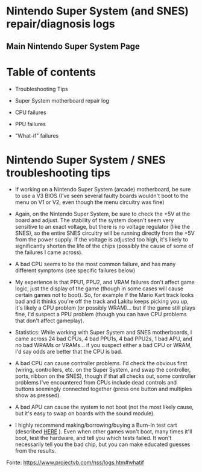 # Nintendo Super System (and SNES) repair/diagnosis logs

## Main Nintendo Super System Page

# Table of contents

- Troubleshooting Tips

- Super System motherboard repair log

- CPU failures

- PPU failures

- "What-if" failures


# Nintendo Super System / SNES troubleshooting tips

- If working on a Nintendo Super System (arcade) motherboard, be sure to use a V3 BIOS (I've seen several faulty boards wouldn't boot to the menu on V1 or V2, even though the menu circuitry was fine)

- Again, on the Nintendo Super System, be sure to check the +5V at the board and adjust. The stability of the system doesn't seem very sensitive to an exact voltage, but there is no voltage regulator (like the SNES), so the entire SNES circuitry will be running directly from the +5V from the power supply. If the voltage is adjusted too high, it's likely to significantly shorten the life of the chips (possibly the cause of some of the failures I came across).

- A bad CPU seems to be the most common failure, and has many different symptoms (see specific failures below)

- My experience is that PPU1, PPU2, and VRAM failures don't affect game logic, just the display of the game (though in some cases will cause certain games not to boot). So, for example if the Mario Kart track looks bad and it thinks you're off the track and Lakitu keeps picking you up, it's likely a CPU problem (or possibly WRAM)... but if the game still plays fine, I'd suspect a PPU problem (though you can have CPU problems that don't affect gameplay).

- Statistics: While working with Super System and SNES motherboards, I came across 24 bad CPUs, 4 bad PPU1s, 4 bad PPU2s, 1 bad APU, and no bad WRAMs or VRAMs... if you suspect either a bad CPU or WRAM, I'd say odds are better that the CPU is bad.

- A bad CPU can cause controller problems. I'd check the obvious first (wiring, controllers, etc. on the Super System, and swap the controller, ports, ribbon on the SNES), though if that all checks out, some controller problems I've encountered from CPUs include dead controls and buttons seemingly connected together (press one button and multiples show as pressed).

- A bad APU can cause the system to not boot (not the most likely cause, but it's easy to swap on boards with the sound module).

- I highly recommend making/borrowing/buying a Burn-In test cart (described <a href="https://tcrf.net/SNES_Burn-In_Test_Cart">HERE</a> ). Even when other games won't boot, many times it'll boot, test the hardware, and tell you which tests failed. It won't necessarily tell you the bad chip, but you can make educated guesses from the results.


Fonte: https://www.projectvb.com/nss/logs.htm#whatif
